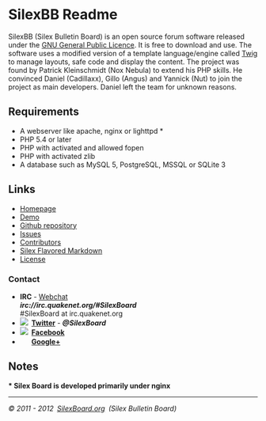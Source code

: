 SilexBB Readme
==============
SilexBB (Silex Bulletin Board) is an open source forum software released under the [GNU General Public Licence](http://www.gnu.org/licenses/gpl-3.0.html). It is free to download and use.
The software uses a modified version of a template language/engine called [Twig](https://github.com/SilexBoard/Template) to manage layouts, safe code and display the content.
The project was found by Patrick Kleinschmidt (Nox Nebula) to extend his PHP skills. He convinced Daniel (Cadillaxx), Gillo (Angus) and Yannick (Nut) to join the project as main developers. Daniel left the team for unknown reasons.

Requirements
------------
* A webserver like apache, nginx or lighttpd *
* PHP 5.4 or later
* PHP with activated and allowed fopen
* PHP with activated zlib
* A database such as MySQL 5, PostgreSQL, MSSQL or SQLite 3


Links
-------
* [Homepage](http://www.silexboard.org/)
* [Demo](http://demo.silexboard.org/)
* [Github repository](https://github.com/SilexBoard/Board)
* [Issues](https://github.com/SilexBoard/Board/issues)
* [Contributors](https://github.com/SilexBoard/Board/blob/master/CONTRIBUTORS.md)
* [Silex Flavored Markdown](http://demo.silexboard.org/Draft/Silex_Flavored_Markdown.html)
* [License](http://www.gnu.org/licenses/gpl-3.0.html)

### Contact
* __IRC__ - [Webchat](http://webchat.quakenet.org/?channels=SilexBoard)<br>___irc://irc.quakenet.org/#SilexBoard___<br>#SilexBoard at irc.quakenet.org
* ![](https://twitter.com/favicon.ico) __[Twitter](https://twitter.com/SilexBoard)__ - ___@SilexBoard___
* ![](https://www.facebook.com/favicon.ico) __[Facebook](https://www.facebook.com/SilexBoard)__
* <img src="https://ssl.gstatic.com/s2/oz/images/faviconr2.ico" height="16" width="16"> __[Google+](https://plus.google.com/b/110206747608815084063/)__

Notes
-----
__* Silex Board is developed primarily under nginx__

-----

_© 2011 - 2012 [SilexBoard.org](http://www.silexboard.org/) (Silex Bulletin Board)_